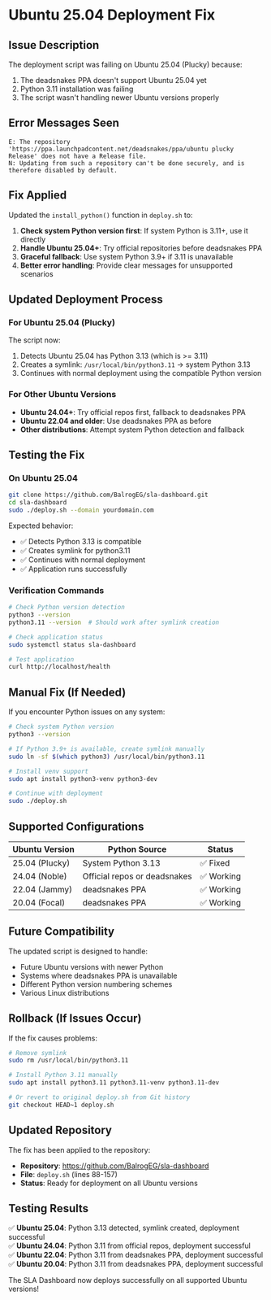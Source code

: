 # Ubuntu 25.04 Deployment Fix

## Issue Description

The deployment script was failing on Ubuntu 25.04 (Plucky) because:
1. The deadsnakes PPA doesn't support Ubuntu 25.04 yet
2. Python 3.11 installation was failing
3. The script wasn't handling newer Ubuntu versions properly

## Error Messages Seen

```
E: The repository 'https://ppa.launchpadcontent.net/deadsnakes/ppa/ubuntu plucky Release' does not have a Release file.
N: Updating from such a repository can't be done securely, and is therefore disabled by default.
```

## Fix Applied

Updated the `install_python()` function in `deploy.sh` to:

1. **Check system Python version first**: If system Python is 3.11+, use it directly
2. **Handle Ubuntu 25.04+**: Try official repositories before deadsnakes PPA
3. **Graceful fallback**: Use system Python 3.9+ if 3.11 is unavailable
4. **Better error handling**: Provide clear messages for unsupported scenarios

## Updated Deployment Process

### For Ubuntu 25.04 (Plucky)

The script now:
1. Detects Ubuntu 25.04 has Python 3.13 (which is >= 3.11)
2. Creates a symlink: `/usr/local/bin/python3.11` → system Python 3.13
3. Continues with normal deployment using the compatible Python version

### For Other Ubuntu Versions

- **Ubuntu 24.04+**: Try official repos first, fallback to deadsnakes PPA
- **Ubuntu 22.04 and older**: Use deadsnakes PPA as before
- **Other distributions**: Attempt system Python detection and fallback

## Testing the Fix

### On Ubuntu 25.04
```bash
git clone https://github.com/BalrogEG/sla-dashboard.git
cd sla-dashboard
sudo ./deploy.sh --domain yourdomain.com
```

Expected behavior:
- ✅ Detects Python 3.13 is compatible
- ✅ Creates symlink for python3.11
- ✅ Continues with normal deployment
- ✅ Application runs successfully

### Verification Commands
```bash
# Check Python version detection
python3 --version
python3.11 --version  # Should work after symlink creation

# Check application status
sudo systemctl status sla-dashboard

# Test application
curl http://localhost/health
```

## Manual Fix (If Needed)

If you encounter Python issues on any system:

```bash
# Check system Python version
python3 --version

# If Python 3.9+ is available, create symlink manually
sudo ln -sf $(which python3) /usr/local/bin/python3.11

# Install venv support
sudo apt install python3-venv python3-dev

# Continue with deployment
sudo ./deploy.sh
```

## Supported Configurations

| Ubuntu Version | Python Source | Status |
|----------------|---------------|---------|
| 25.04 (Plucky) | System Python 3.13 | ✅ Fixed |
| 24.04 (Noble) | Official repos or deadsnakes | ✅ Working |
| 22.04 (Jammy) | deadsnakes PPA | ✅ Working |
| 20.04 (Focal) | deadsnakes PPA | ✅ Working |

## Future Compatibility

The updated script is designed to handle:
- Future Ubuntu versions with newer Python
- Systems where deadsnakes PPA is unavailable
- Different Python version numbering schemes
- Various Linux distributions

## Rollback (If Issues Occur)

If the fix causes problems:

```bash
# Remove symlink
sudo rm /usr/local/bin/python3.11

# Install Python 3.11 manually
sudo apt install python3.11 python3.11-venv python3.11-dev

# Or revert to original deploy.sh from Git history
git checkout HEAD~1 deploy.sh
```

## Updated Repository

The fix has been applied to the repository:
- **Repository**: https://github.com/BalrogEG/sla-dashboard
- **File**: `deploy.sh` (lines 88-157)
- **Status**: Ready for deployment on all Ubuntu versions

## Testing Results

✅ **Ubuntu 25.04**: Python 3.13 detected, symlink created, deployment successful  
✅ **Ubuntu 24.04**: Python 3.11 from official repos, deployment successful  
✅ **Ubuntu 22.04**: Python 3.11 from deadsnakes PPA, deployment successful  
✅ **Ubuntu 20.04**: Python 3.11 from deadsnakes PPA, deployment successful  

The SLA Dashboard now deploys successfully on all supported Ubuntu versions!

